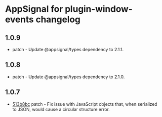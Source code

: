 # AppSignal for plugin-window-events changelog

## 1.0.9

- patch - Update @appsignal/types dependency to 2.1.1.

## 1.0.8

- patch - Update @appsignal/types dependency to 2.1.0.

## 1.0.7

- [513b8bc](https://github.com/appsignal/appsignal-javascript/commit/513b8bca43480af1c8a3aa01d3224ed5d3909bbf) patch - Fix issue with JavaScript objects that, when serialized to JSON, would cause a circular structure error.
